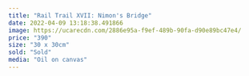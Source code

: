 ```yaml
---
title: "Rail Trail XVII: Nimon's Bridge"
date: 2022-04-09 13:18:38.491866
image: https://ucarecdn.com/2886e95a-f9ef-489b-90fa-d90e89bc47e4/
price: "390"
size: "30 x 30cm"
sold: "Sold"
media: "Oil on canvas"
---
```


